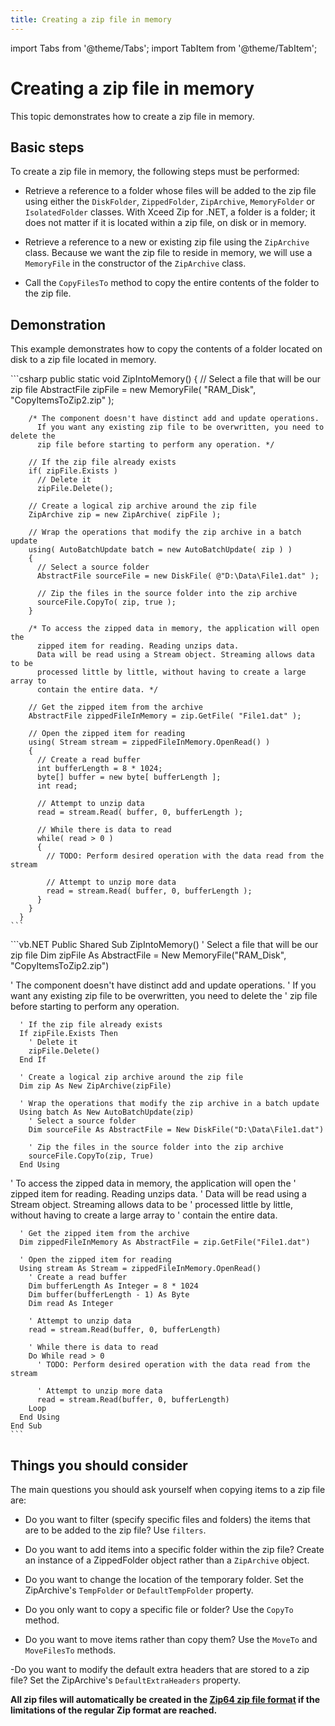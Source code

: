 ```yaml
---
title: Creating a zip file in memory
---
```


import Tabs from '@theme/Tabs';
import TabItem from '@theme/TabItem';

# Creating a zip file in memory

This topic demonstrates how to create a zip file in memory.

## Basic steps

To create a zip file in memory, the following steps must be performed:

- Retrieve a reference to a folder whose files will be added to the zip file using either the `DiskFolder`, `ZippedFolder`, `ZipArchive`, `MemoryFolder` or `IsolatedFolder` classes. With Xceed Zip for .NET, a folder is a folder; it does not matter if it is located within a zip file, on disk or in memory. 

- Retrieve a reference to a new or existing zip file using the `ZipArchive` class. Because we want the zip file to reside in memory, we will use a `MemoryFile` in the constructor of the `ZipArchive` class. 

- Call the `CopyFilesTo` method to copy the entire contents of the folder to the zip file.

## Demonstration

This example demonstrates how to copy the contents of a folder located on disk to a zip file located in memory.

<Tabs>
  <TabItem value="csharp" label="C#" default>
    ```csharp
      public static void ZipIntoMemory()
      {
        // Select a file that will be our zip file
        AbstractFile zipFile = new MemoryFile( "RAM_Disk", "CopyItemsToZip2.zip" );

        /* The component doesn't have distinct add and update operations.
          If you want any existing zip file to be overwritten, you need to delete the
          zip file before starting to perform any operation. */

        // If the zip file already exists
        if( zipFile.Exists )
          // Delete it
          zipFile.Delete();

        // Create a logical zip archive around the zip file
        ZipArchive zip = new ZipArchive( zipFile );

        // Wrap the operations that modify the zip archive in a batch update
        using( AutoBatchUpdate batch = new AutoBatchUpdate( zip ) )
        {
          // Select a source folder
          AbstractFile sourceFile = new DiskFile( @"D:\Data\File1.dat" );

          // Zip the files in the source folder into the zip archive
          sourceFile.CopyTo( zip, true );
        }

        /* To access the zipped data in memory, the application will open the
          zipped item for reading. Reading unzips data.
          Data will be read using a Stream object. Streaming allows data to be
          processed little by little, without having to create a large array to
          contain the entire data. */

        // Get the zipped item from the archive
        AbstractFile zippedFileInMemory = zip.GetFile( "File1.dat" );

        // Open the zipped item for reading
        using( Stream stream = zippedFileInMemory.OpenRead() )
        {
          // Create a read buffer
          int bufferLength = 8 * 1024;
          byte[] buffer = new byte[ bufferLength ];
          int read;

          // Attempt to unzip data
          read = stream.Read( buffer, 0, bufferLength );

          // While there is data to read
          while( read > 0 )
          {
            // TODO: Perform desired operation with the data read from the stream

            // Attempt to unzip more data
            read = stream.Read( buffer, 0, bufferLength );
          }
        }
      }
    ```
  </TabItem>
  <TabItem value="vb.net" label="Visual Basic .NET">
    ```vb.NET
    Public Shared Sub ZipIntoMemory()
      ' Select a file that will be our zip file
      Dim zipFile As AbstractFile = New MemoryFile("RAM_Disk", "CopyItemsToZip2.zip")

'       The component doesn't have distinct add and update operations.
'         If you want any existing zip file to be overwritten, you need to delete the
'         zip file before starting to perform any operation. 

      ' If the zip file already exists
      If zipFile.Exists Then
        ' Delete it
        zipFile.Delete()
      End If

      ' Create a logical zip archive around the zip file
      Dim zip As New ZipArchive(zipFile)

      ' Wrap the operations that modify the zip archive in a batch update
      Using batch As New AutoBatchUpdate(zip)
        ' Select a source folder
        Dim sourceFile As AbstractFile = New DiskFile("D:\Data\File1.dat")

        ' Zip the files in the source folder into the zip archive
        sourceFile.CopyTo(zip, True)
      End Using

'       To access the zipped data in memory, the application will open the
'         zipped item for reading. Reading unzips data.
'         Data will be read using a Stream object. Streaming allows data to be
'         processed little by little, without having to create a large array to
'         contain the entire data. 

      ' Get the zipped item from the archive
      Dim zippedFileInMemory As AbstractFile = zip.GetFile("File1.dat")

      ' Open the zipped item for reading
      Using stream As Stream = zippedFileInMemory.OpenRead()
        ' Create a read buffer
        Dim bufferLength As Integer = 8 * 1024
        Dim buffer(bufferLength - 1) As Byte
        Dim read As Integer

        ' Attempt to unzip data
        read = stream.Read(buffer, 0, bufferLength)

        ' While there is data to read
        Do While read > 0
          ' TODO: Perform desired operation with the data read from the stream

          ' Attempt to unzip more data
          read = stream.Read(buffer, 0, bufferLength)
        Loop
      End Using
    End Sub
    ```
  </TabItem>
</Tabs>

## Things you should consider

The main questions you should ask yourself when copying items to a zip file are:

- Do you want to filter (specify specific files and folders) the items that are to be added to the zip file? Use `filters`. 

- Do you want to add items into a specific folder within the zip file? Create an instance of a ZippedFolder object rather than a `ZipArchive` object. 

- Do you want to change the location of the temporary folder. Set the ZipArchive's `TempFolder` or `DefaultTempFolder` property. 

- Do you only want to copy a specific file or folder? Use the `CopyTo` method. 

- Do you want to move items rather than copy them? Use the `MoveTo` and `MoveFilesTo` methods. 

-Do you want to modify the default extra headers that are stored to a zip file? Set the ZipArchive's `DefaultExtraHeaders` property.

**All zip files will automatically be created in the [Zip64 zip file format](/zip/basic-concepts/zip64-zip-file-format) if the limitations of the regular Zip format are reached.**